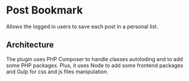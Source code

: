 # Post Bookmark

Allows the logged in users to save each post in a personal list.

## Architecture

The plugin uses PHP Composer to handle classes autoloding and to add some PHP packages. Plus, it uses Node to add some frontend packages and Gulp for css and js files manipulation.
